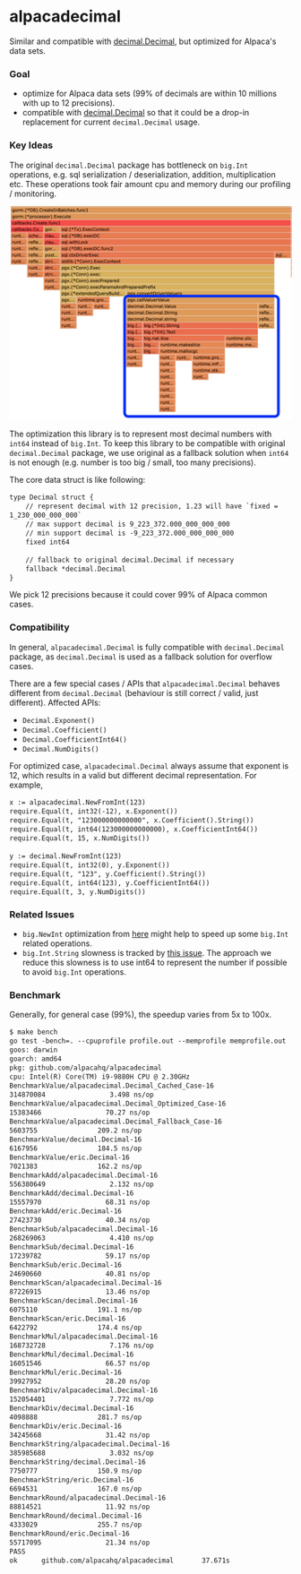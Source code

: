 # alpacadecimal
Similar and compatible with [decimal.Decimal](https://pkg.go.dev/github.com/shopspring/decimal), but optimized for Alpaca's data sets.

### Goal
- optimize for Alpaca data sets (99% of decimals are within 10 millions with up to 12 precisions).
- compatible with [decimal.Decimal](https://pkg.go.dev/github.com/shopspring/decimal) so that it could be a drop-in replacement for current `decimal.Decimal` usage.

### Key Ideas

The original `decimal.Decimal` package has bottleneck on `big.Int` operations, e.g. sql serialization / deserialization, addition, multiplication etc. These operations took fair amount cpu and memory during
our profiling / monitoring.

![profiling result](doc/value-slowness.png)

The optimization this library is to represent most decimal numbers with `int64` instead of `big.Int`. To 
keep this library to be compatible with original `decimal.Decimal` package, we use original as a fallback
solution when `int64` is not enough (e.g. number is too big / small, too many precisions).

The core data struct is like following:

```golang
type Decimal struct {
	// represent decimal with 12 precision, 1.23 will have `fixed = 1_230_000_000_000`
	// max support decimal is 9_223_372.000_000_000_000
	// min support decimal is -9_223_372.000_000_000_000
	fixed int64

	// fallback to original decimal.Decimal if necessary
	fallback *decimal.Decimal
}
```

We pick 12 precisions because it could cover 99% of Alpaca common cases.


### Compatibility

In general, `alpacadecimal.Decimal` is fully compatible with `decimal.Decimal` package, as `decimal.Decimal` is used as 
a fallback solution for overflow cases.

There are a few special cases / APIs that `alpacadecimal.Decimal` behaves different from `decimal.Decimal` (behaviour is still
correct / valid, just different). Affected APIs:

- `Decimal.Exponent()`
- `Decimal.Coefficient()`
- `Decimal.CoefficientInt64()` 
- `Decimal.NumDigits()`

For optimized case, `alpacadecimal.Decimal` always assume that exponent is 12, which results in a valid but different decimal representation. For example,

```golang
x := alpacadecimal.NewFromInt(123)
require.Equal(t, int32(-12), x.Exponent())
require.Equal(t, "123000000000000", x.Coefficient().String())
require.Equal(t, int64(123000000000000), x.CoefficientInt64())
require.Equal(t, 15, x.NumDigits())

y := decimal.NewFromInt(123)
require.Equal(t, int32(0), y.Exponent())
require.Equal(t, "123", y.Coefficient().String())
require.Equal(t, int64(123), y.CoefficientInt64())
require.Equal(t, 3, y.NumDigits())
```

### Related Issues
- `big.NewInt` optimization from [here](https://go-review.googlesource.com/c/go/+/411254) might help to speed up some `big.Int` related operations.
- `big.Int.String` slowness is tracked by [this issue](https://github.com/golang/go/issues/20906). The approach we reduce this slowness is to use int64 to represent the number if possible to avoid `big.Int` operations.

### Benchmark

Generally, for general case (99%), the speedup varies from 5x to 100x.

```
$ make bench
go test -bench=. --cpuprofile profile.out --memprofile memprofile.out
goos: darwin
goarch: amd64
pkg: github.com/alpacahq/alpacadecimal
cpu: Intel(R) Core(TM) i9-9880H CPU @ 2.30GHz
BenchmarkValue/alpacadecimal.Decimal_Cached_Case-16             314870084                3.498 ns/op
BenchmarkValue/alpacadecimal.Decimal_Optimized_Case-16          15383466                70.27 ns/op
BenchmarkValue/alpacadecimal.Decimal_Fallback_Case-16            5603755               209.2 ns/op
BenchmarkValue/decimal.Decimal-16                                6167956               184.5 ns/op
BenchmarkValue/eric.Decimal-16                                   7021383               162.2 ns/op
BenchmarkAdd/alpacadecimal.Decimal-16                           556380649                2.132 ns/op
BenchmarkAdd/decimal.Decimal-16                                 15557970                68.31 ns/op
BenchmarkAdd/eric.Decimal-16                                    27423730                40.34 ns/op
BenchmarkSub/alpacadecimal.Decimal-16                           268269063                4.410 ns/op
BenchmarkSub/decimal.Decimal-16                                 17239782                59.17 ns/op
BenchmarkSub/eric.Decimal-16                                    24690660                40.81 ns/op
BenchmarkScan/alpacadecimal.Decimal-16                          87226915                13.46 ns/op
BenchmarkScan/decimal.Decimal-16                                 6075110               191.1 ns/op
BenchmarkScan/eric.Decimal-16                                    6422792               174.4 ns/op
BenchmarkMul/alpacadecimal.Decimal-16                           168732728                7.176 ns/op
BenchmarkMul/decimal.Decimal-16                                 16051546                66.57 ns/op
BenchmarkMul/eric.Decimal-16                                    39927952                28.20 ns/op
BenchmarkDiv/alpacadecimal.Decimal-16                           152054401                7.772 ns/op
BenchmarkDiv/decimal.Decimal-16                                  4098888               281.7 ns/op
BenchmarkDiv/eric.Decimal-16                                    34245668                31.42 ns/op
BenchmarkString/alpacadecimal.Decimal-16                        385985688                3.032 ns/op
BenchmarkString/decimal.Decimal-16                               7750777               150.9 ns/op
BenchmarkString/eric.Decimal-16                                  6694531               167.0 ns/op
BenchmarkRound/alpacadecimal.Decimal-16                         88814521                11.92 ns/op
BenchmarkRound/decimal.Decimal-16                                4333029               255.7 ns/op
BenchmarkRound/eric.Decimal-16                                  55717095                21.34 ns/op
PASS
ok      github.com/alpacahq/alpacadecimal       37.671s
```
